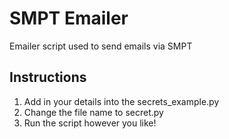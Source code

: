 # SMPT Emailer
Emailer script used to send emails via SMPT

## Instructions
1. Add in your details into the secrets_example.py 
2. Change the file name to secret.py
3. Run the script however you like!
